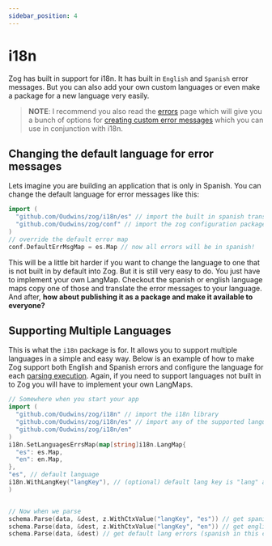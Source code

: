 ```yaml
---
sidebar_position: 4
---
```


# i18n

Zog has built in support for i18n. It has built in `English` and `Spanish` error messages. But you can also add your own custom languages or even make a package for a new language very easily.

> **NOTE**: I recommend you also read the [errors](/errors) page which will give you a bunch of options for [creating custom error messages](/errors#custom-error-messages) which you can use in conjunction with i18n.

## Changing the default language for error messages

Lets imagine you are building an application that is only in Spanish. You can change the default language for error messages like this:

```go
import (
  "github.com/Oudwins/zog/i18n/es" // import the built in spanish translations
  "github.com/Oudwins/zog/conf" // import the zog configuration package
)
// override the default error map
conf.DefaultErrMsgMap = es.Map // now all errors will be in spanish!
```

This will be a little bit harder if you want to change the language to one that is not built in by default into Zog. But it is still very easy to do. You just have to implement your own LangMap. Checkout the spanish or english language maps copy one of those and translate the error messages to your language. And after, **how about publishing it as a package and make it available to everyone?**

## Supporting Multiple Languages

This is what the `i18n` package is for. It allows you to support multiple languages in a simple and easy way. Below is an example of how to make Zog support both English and Spanish errors and configure the language for each [parsing execution](/core-concepts/parsing#parsing-execution-structure). Again, if you need to support languages not built in to Zog you will have to implement your own LangMaps.

```go
// Somewhere when you start your app
import (
  "github.com/Oudwins/zog/i18n" // import the i18n library
  "github.com/Oudwins/zog/i18n/es" // import any of the supported language maps or build your own
  "github.com/Oudwins/zog/i18n/en"
)
i18n.SetLanguagesErrsMap(map[string]i18n.LangMap{
  "es": es.Map,
  "en": en.Map,
},
"es", // default language
i18n.WithLangKey("langKey"), // (optional) default lang key is "lang" and is stored in i18n.LangKey
)


// Now when we parse
schema.Parse(data, &dest, z.WithCtxValue("langKey", "es")) // get spanish errors
schema.Parse(data, &dest, z.WithCtxValue("langKey", "en")) // get english errors
schema.Parse(data, &dest) // get default lang errors (spanish in this case)
```
